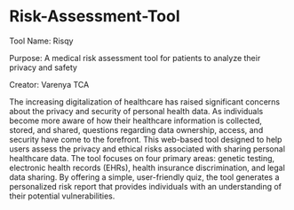 # Risk-Assessment-Tool

Tool Name: Risqy

Purpose: A medical risk assessment tool for patients to analyze their privacy and safety

Creator: Varenya TCA

The increasing digitalization of healthcare has raised significant concerns about the privacy and security of personal health data. As individuals become more aware of how their healthcare information is collected, stored, and shared, questions regarding data ownership, access, and security have come to the forefront. This web-based tool designed to help users assess the privacy and ethical risks associated with sharing personal healthcare data. The tool focuses on four primary areas: genetic testing, electronic health records (EHRs), health insurance discrimination, and legal data sharing. By offering a simple, user-friendly quiz, the tool generates a personalized risk report that provides individuals with an understanding of their potential vulnerabilities. 
